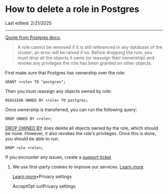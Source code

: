 # How to delete a role in Postgres

Last edited: 2/21/2025

* * *

[Quote from Postgres docs:](https://www.postgresql.org/docs/current/sql-droprole.html#:~:text=A%20role%20cannot%20be%20removed,been%20granted%20on%20other%20objects.)

> A role cannot be removed if it is still referenced in any database of the cluster; an error will be raised if so. Before dropping the role, you must drop all the objects it owns (or reassign their ownership) and revoke any privileges the role has been granted on other objects.

First make sure that Postgres has ownership over the role:

`
GRANT <role> TO "postgres";
`

Then you must reassign any objects owned by role:

`
REASSIGN OWNED BY <role> TO postgres;
`

Once ownership is transferred, you can run the following query:

`
DROP OWNED BY <role>;
`

[DROP OWNED BY](https://www.postgresql.org/docs/current/sql-drop-owned.html) does delete all objects owned by the role, which should be none. However, it also revokes the role's privileges. Once this is done, you should be able to run:

`
DROP role <role>;
`

If you encounter any issues, create a [support ticket](https://supabase.com/dashboard/support/new)

1. We use first-party cookies to improve our services. [Learn more](https://supabase.com/privacy#8-cookies-and-similar-technologies-used-on-our-european-services)



   [Learn more](https://supabase.com/privacy#8-cookies-and-similar-technologies-used-on-our-european-services)•Privacy settings





   AcceptOpt outPrivacy settings